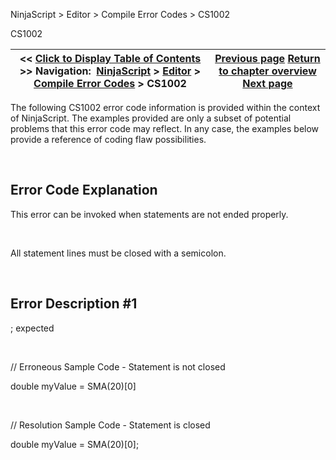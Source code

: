 ﻿


NinjaScript \> Editor \> Compile Error Codes \> CS1002






















CS1002







| \<\< [Click to Display Table of Contents](cs1002.md) \>\> **Navigation:**     [NinjaScript](ninjascript-1.md) \> [Editor](editor-1.md) \> [Compile Error Codes](compile_error_codes-1.md) \> CS1002 | [Previous page](cs0443-1.md) [Return to chapter overview](compile_error_codes-1.md) [Next page](cs1061-1.md) |
| --- | --- |











The following CS1002 error code information is provided within the context of NinjaScript. The examples provided are only a subset of potential problems that this error code may reflect. In any case, the examples below provide a reference of coding flaw possibilities.


 


## Error Code Explanation


This error can be invoked when statements are not ended properly.


 


All statement lines must be closed with a semicolon.


 


## Error Description \#1 
; expected


 


// Erroneous Sample Code \- Statement is not closed


double myValue \= SMA(20\)\[0]


 


// Resolution Sample Code \- Statement is closed


double myValue \= SMA(20\)\[0];








